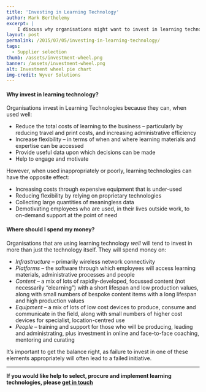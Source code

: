 ```yaml
---
title: 'Investing in Learning Technology'
author: Mark Berthelemy
excerpt: |
    I discuss why organisations might want to invest in learning technologies, and how that investment can be made wisely.
layout: post
permalink: /2015/07/05/investing-in-learning-technology/
tags:
  - Supplier selection
thumb: /assets/investment-wheel.png
banner: /assets/investment-wheel.png
alt: Investment wheel pie chart
img-credit: Wyver Solutions
---
```


#### Why invest in learning technology?

Organisations invest in Learning Technologies because they can, when used well:

+ Reduce the total costs of learning to the business &ndash; particularly by reducing travel and print costs, and increasing administrative efficiency
+ Increase flexibility &ndash; in terms of when and where learning materials and expertise can be accessed
+ Provide useful data upon which decisions can be made
+ Help to engage and motivate

However, when used inappropriately or poorly, learning technologies can have the opposite effect:

+ Increasing costs through expensive equipment that is under-used
+ Reducing flexibility by relying on proprietary technologies
+ Collecting large quantities of meaningless data
+ Demotivating employees who are used, in their lives outside work, to on-demand support at the point of need

#### Where should I spend my money?

Organisations that are using learning technology *well* will tend to invest in more than just the technology itself. They will spend money on:

+ *Infrastructure* &ndash; primarily wireless network connectivity
+ *Platforms* &ndash; the software through which employees will access learning materials, administrative processes and people
+ *Content* &ndash; a mix of lots of rapidly-developed, focussed content (not necessarily &ldquo;elearning&rdquo;) with a short lifespan and low production values, along with small numbers of bespoke content items with a long lifespan and high production values
+ *Equipment* &ndash; a mix of lots of low cost devices to produce, consume and communicate in the field, along with small numbers of higher cost devices for specialist, location-centred use
+ *People* &ndash; training and support for those who will be producing, leading and administrating, plus investment in online and face-to-face coaching, mentoring and curating

It&rsquo;s important to get the balance right, as failure to invest in one of these elements appropriately will often lead to a failed initiative.

<hr />

<p><strong>If you would like help to select, procure and implement learning technologies, please <a href="/contact.html">get in touch</a></strong></p>
